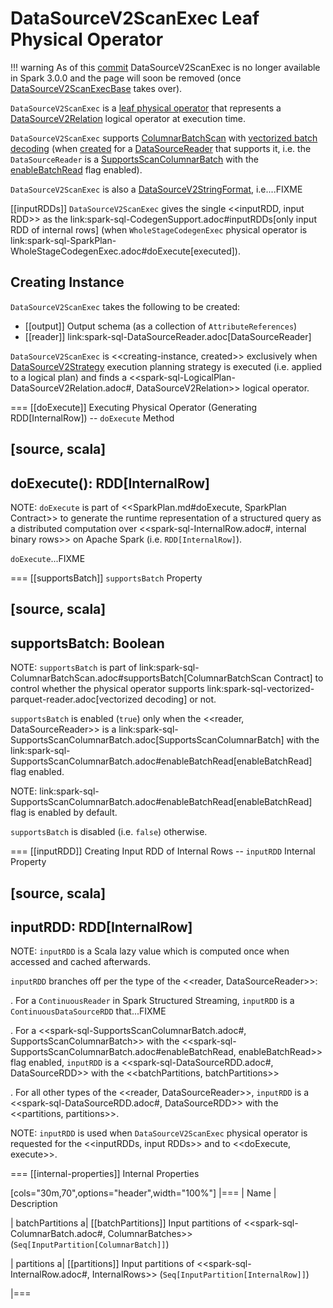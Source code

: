 # DataSourceV2ScanExec Leaf Physical Operator

!!! warning
    As of this [commit](https://github.com/apache/spark/commit/e97ab1d9807134bb557ae73920af61e8534b2b08) DataSourceV2ScanExec is no longer available in Spark 3.0.0 and the page will soon be removed (once [DataSourceV2ScanExecBase](DataSourceV2ScanExecBase.md) takes over).

`DataSourceV2ScanExec` is a [leaf physical operator](SparkPlan.md#LeafExecNode) that represents a [DataSourceV2Relation](../logical-operators/DataSourceV2Relation.md) logical operator at execution time.

`DataSourceV2ScanExec` supports [ColumnarBatchScan](ColumnarBatchScan.md) with [vectorized batch decoding](#supportsBatch) (when [created](#creating-instance) for a [DataSourceReader](#reader) that supports it, i.e. the `DataSourceReader` is a [SupportsScanColumnarBatch](../spark-sql-SupportsScanColumnarBatch.md) with the [enableBatchRead](../spark-sql-SupportsScanColumnarBatch.md#enableBatchRead) flag enabled).

`DataSourceV2ScanExec` is also a [DataSourceV2StringFormat](../spark-sql-DataSourceV2StringFormat.md), i.e....FIXME

[[inputRDDs]]
`DataSourceV2ScanExec` gives the single <<inputRDD, input RDD>> as the link:spark-sql-CodegenSupport.adoc#inputRDDs[only input RDD of internal rows] (when `WholeStageCodegenExec` physical operator is link:spark-sql-SparkPlan-WholeStageCodegenExec.adoc#doExecute[executed]).

## Creating Instance

`DataSourceV2ScanExec` takes the following to be created:

* [[output]] Output schema (as a collection of `AttributeReferences`)
* [[reader]] link:spark-sql-DataSourceReader.adoc[DataSourceReader]

`DataSourceV2ScanExec` is <<creating-instance, created>> exclusively when [DataSourceV2Strategy](../execution-planning-strategies/DataSourceV2Strategy.md) execution planning strategy is executed (i.e. applied to a logical plan) and finds a <<spark-sql-LogicalPlan-DataSourceV2Relation.adoc#, DataSourceV2Relation>> logical operator.

=== [[doExecute]] Executing Physical Operator (Generating RDD[InternalRow]) -- `doExecute` Method

[source, scala]
----
doExecute(): RDD[InternalRow]
----

NOTE: `doExecute` is part of <<SparkPlan.md#doExecute, SparkPlan Contract>> to generate the runtime representation of a structured query as a distributed computation over <<spark-sql-InternalRow.adoc#, internal binary rows>> on Apache Spark (i.e. `RDD[InternalRow]`).

`doExecute`...FIXME

=== [[supportsBatch]] `supportsBatch` Property

[source, scala]
----
supportsBatch: Boolean
----

NOTE: `supportsBatch` is part of link:spark-sql-ColumnarBatchScan.adoc#supportsBatch[ColumnarBatchScan Contract] to control whether the physical operator supports link:spark-sql-vectorized-parquet-reader.adoc[vectorized decoding] or not.

`supportsBatch` is enabled (`true`) only when the <<reader, DataSourceReader>> is a link:spark-sql-SupportsScanColumnarBatch.adoc[SupportsScanColumnarBatch] with the link:spark-sql-SupportsScanColumnarBatch.adoc#enableBatchRead[enableBatchRead] flag enabled.

NOTE: link:spark-sql-SupportsScanColumnarBatch.adoc#enableBatchRead[enableBatchRead] flag is enabled by default.

`supportsBatch` is disabled (i.e. `false`) otherwise.

=== [[inputRDD]] Creating Input RDD of Internal Rows -- `inputRDD` Internal Property

[source, scala]
----
inputRDD: RDD[InternalRow]
----

NOTE: `inputRDD` is a Scala lazy value which is computed once when accessed and cached afterwards.

`inputRDD` branches off per the type of the <<reader, DataSourceReader>>:

. For a `ContinuousReader` in Spark Structured Streaming, `inputRDD` is a `ContinuousDataSourceRDD` that...FIXME

. For a <<spark-sql-SupportsScanColumnarBatch.adoc#, SupportsScanColumnarBatch>> with the <<spark-sql-SupportsScanColumnarBatch.adoc#enableBatchRead, enableBatchRead>> flag enabled, `inputRDD` is a <<spark-sql-DataSourceRDD.adoc#, DataSourceRDD>> with the <<batchPartitions, batchPartitions>>

. For all other types of the <<reader, DataSourceReader>>, `inputRDD` is a <<spark-sql-DataSourceRDD.adoc#, DataSourceRDD>> with the <<partitions, partitions>>.

NOTE: `inputRDD` is used when `DataSourceV2ScanExec` physical operator is requested for the <<inputRDDs, input RDDs>> and to <<doExecute, execute>>.

=== [[internal-properties]] Internal Properties

[cols="30m,70",options="header",width="100%"]
|===
| Name
| Description

| batchPartitions
a| [[batchPartitions]] Input partitions of <<spark-sql-ColumnarBatch.adoc#, ColumnarBatches>> (`Seq[InputPartition[ColumnarBatch]]`)

| partitions
a| [[partitions]] Input partitions of <<spark-sql-InternalRow.adoc#, InternalRows>> (`Seq[InputPartition[InternalRow]]`)

|===
